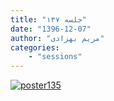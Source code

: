 ```yaml
---
title: "جلسه ۱۳۷"
date: "1396-12-07"
author: "مریم بهزادی"
categories:
    - "sessions"
---
```

[![poster135](../../img/poster137.jpg)](../../img/poster137.jpg)

